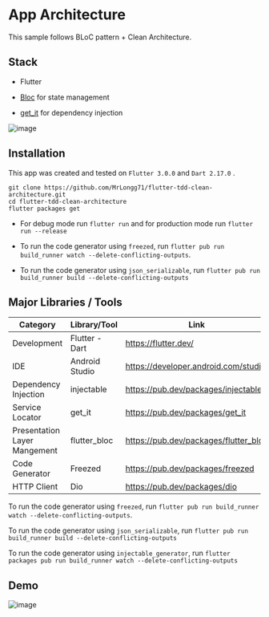 # App Architecture

This sample follows BLoC pattern + Clean Architecture.

## Stack

- Flutter

- [Bloc](https://bloclibrary.dev) for state management

- [get_it](https://pub.dev/packages/get_it) for dependency injection

![image](https://user-images.githubusercontent.com/41661101/230762542-b710334e-0b0c-4a4a-a68f-354d038ec089.png)


## Installation

This app was created and tested on `Flutter 3.0.0` and `Dart 2.17.0` .

```
git clone https://github.com/MrLongg71/flutter-tdd-clean-architecture.git
cd flutter-tdd-clean-architecture
flutter packages get
```

- For debug mode run `flutter run` and for production mode run `flutter run --release`

- To run the code generator using `freezed`, run `flutter pub run build_runner watch --delete-conflicting-outputs`.
- To run the code generator using `json_serializable`, run `flutter pub run build_runner build --delete-conflicting-outputs` 

## Major Libraries / Tools

| Category                        	 | Library/Tool   	         | Link                                                       	            |
|-----------------------------------|--------------------------|-------------------------------------------------------------------------|
| Development                     	 | Flutter - Dart 	         | https://flutter.dev/                       	                            |
| IDE 	                             | Android Studio         	 | https://developer.android.com/studio               	                    |
| Dependency Injection              | injectable               | https://pub.dev/packages/injectable                                   	 |
| Service Locator                   | get_it                   | https://pub.dev/packages/get_it                                   	     |
| Presentation Layer Mangement      | flutter_bloc             | https://pub.dev/packages/flutter_bloc                                   |
| Code Generator                    | Freezed                  | https://pub.dev/packages/freezed                                        |
| HTTP Client                       | Dio                      | https://pub.dev/packages/dio                                            |

To run the code generator using `freezed`, run `flutter pub run build_runner watch --delete-conflicting-outputs`.

To run the code generator using `json_serializable`, run `flutter pub run build_runner build --delete-conflicting-outputs` 

To run the code generator using `injectable_generator`, run `flutter packages pub run build_runner watch --delete-conflicting-outputs` 


## Demo
![image](https://user-images.githubusercontent.com/41661101/230762576-89c8208b-ca42-4894-bf98-6354f2fbffaf.png)

